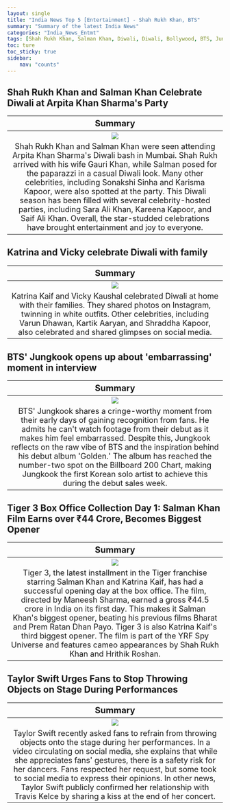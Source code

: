 ```yaml
---
layout: single
title: "India News Top 5 [Entertainment] - Shah Rukh Khan, BTS"
summary: "Summary of the latest India News"
categories: "India_News_Entmt"
tags: [Shah Rukh Khan, Salman Khan, Diwali, Diwali, Bollywood, BTS, Jungkook, Billboard, Taylor Swift]
toc: ture
toc_sticky: true
sidebar:
    nav: "counts"
---
```


<style>
table th:first-of-type {
    width: 100%;
    font-size: 20px;
}
table td:nth-of-type(1) {
    width: 100%;
    font-size: 18px;
}
</style>

## Shah Rukh Khan and Salman Khan Celebrate Diwali at Arpita Khan Sharma's Party

Summary | 
:---:|
![](https://cdn.pixabay.com/photo/2021/10/08/06/34/shah-rukh-khan-6690340_1280.png) |
Shah Rukh Khan and Salman Khan were seen attending Arpita Khan Sharma's Diwali bash in Mumbai. Shah Rukh arrived with his wife Gauri Khan, while Salman posed for the paparazzi in a casual Diwali look. Many other celebrities, including Sonakshi Sinha and Karisma Kapoor, were also spotted at the party. This Diwali season has been filled with several celebrity-hosted parties, including Sara Ali Khan, Kareena Kapoor, and Saif Ali Khan. Overall, the star-studded celebrations have brought entertainment and joy to everyone.  |

## Katrina and Vicky celebrate Diwali with family

Summary | 
:---:|
![](https://cdn.pixabay.com/photo/2014/03/22/22/17/phone-292994_1280.jpg) |
Katrina Kaif and Vicky Kaushal celebrated Diwali at home with their families. They shared photos on Instagram, twinning in white outfits. Other celebrities, including Varun Dhawan, Kartik Aaryan, and Shraddha Kapoor, also celebrated and shared glimpses on social media. |

## BTS' Jungkook opens up about 'embarrassing' moment in interview

Summary | 
:---:|
![](https://cdn.pixabay.com/photo/2021/06/03/16/15/bts-6307430_1280.jpg) |
BTS' Jungkook shares a cringe-worthy moment from their early days of gaining recognition from fans. He admits he can't watch footage from their debut as it makes him feel embarrassed. Despite this, Jungkook reflects on the raw vibe of BTS and the inspiration behind his debut album 'Golden.' The album has reached the number-two spot on the Billboard 200 Chart, making Jungkook the first Korean solo artist to achieve this during the debut sales week. |

## Tiger 3 Box Office Collection Day 1: Salman Khan Film Earns over ₹44 Crore, Becomes Biggest Opener

Summary | 
:---:|
![](https://cdn.pixabay.com/photo/2021/10/08/06/33/salman-khan-6690335_1280.png) |
Tiger 3, the latest installment in the Tiger franchise starring Salman Khan and Katrina Kaif, has had a successful opening day at the box office. The film, directed by Maneesh Sharma, earned a gross ₹44.5 crore in India on its first day. This makes it Salman Khan's biggest opener, beating his previous films Bharat and Prem Ratan Dhan Payo. Tiger 3 is also Katrina Kaif's third biggest opener. The film is part of the YRF Spy Universe and features cameo appearances by Shah Rukh Khan and Hrithik Roshan. |

## Taylor Swift Urges Fans to Stop Throwing Objects on Stage During Performances

Summary | 
:---:|
![](https://cdn.pixabay.com/photo/2023/09/13/00/08/ai-generated-8249793_1280.png) |
Taylor Swift recently asked fans to refrain from throwing objects onto the stage during her performances. In a video circulating on social media, she explains that while she appreciates fans' gestures, there is a safety risk for her dancers. Fans respected her request, but some took to social media to express their opinions. In other news, Taylor Swift publicly confirmed her relationship with Travis Kelce by sharing a kiss at the end of her concert. |